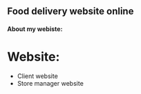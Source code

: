 ## Food delivery website online 

#### About my webiste:
# Website: 
- Client website
- Store manager website


